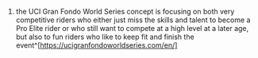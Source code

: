 1. the UCI Gran Fondo World Series concept is focusing on both very competitive riders who either just miss the skills and talent to become a Pro Elite rider or who still want to compete at a high level at a later age, but also to fun riders who like to keep fit and finish the event^[https://ucigranfondoworldseries.com/en/]